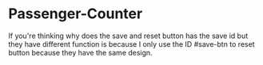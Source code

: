 # Passenger-Counter

If you're thinking why does the save and reset button has the save id but they have different function is because I only use the ID #save-btn to reset button because they have the same design.
